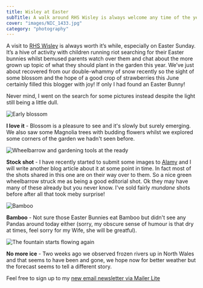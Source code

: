 ```yaml
---
title: Wisley at Easter
subTitle: A walk around RHS Wisley is always welcome any time of the year but Spring is the best!
cover: "images/NIC_1433.jpg"
category: "photography"
---
```


A visit to [RHS Wisley](http://www.rhs.org) is always worth it’s while, especially on Easter Sunday. It’s a hive of activity with children running riot searching for their Easter bunnies whilst bemused parents watch over them and chat about the more grown up topic of what they should plant in the garden this year. We’ve just about recovered from our double-whammy of snow recently so the sight of some blossom and the hope of a good crop of strawberries this June certainly filled this blogger with joy! If only I had found an Easter Bunny!

Never mind, I went on the search for some pictures instead despite the light still being a little dull.

![Early blossom](images/NIC_1435.jpg)

**I love it** - Blossom is a pleasure to see and it's slowly but surely emerging. We also saw some Magnolia trees with budding flowers whilst we explored some corners of the garden we hadn't seen before.

![Wheelbarrow and gardening tools at the ready](images/NIC_1433.jpg)

**Stock shot** - I have recently started to submit some images to [Alamy](http://www.alamy.com/stock-photography/521DDE31-433D-426D-A13B-DDA0009C604F/Nick%20Lewis.html) and I will write another blog article about it at some point in time. In fact most of the shots shared in this one are on their way over to them. So a nice green wheelbarrow struck me as being a good editorial shot. Ok they may have many of these already but you never know. I've sold fairly _mundane_ shots before after all that took meby surprise!

![Bamboo](images/NIC_1423.jpg)

**Bamboo** - Not sure those Easter Bunnies eat Bamboo but didn't see any Pandas around today either (sorry, my obscure sense of humour is that dry at times, feel sorry for my Wife, she will be greatful).

![The fountain starts flowing again](images/NIC_1429.jpg)

**No more ice** - Two weeks ago we observed frozen rivers up in North Wales and that seems to have been and gone, we hope now for better weather but the forecast seems to tell a different story. 

Feel free to sign up to my [new email newsletter via Mailer Lite](https://landing.mailerlite.com/webforms/landing/i5g4n6)
